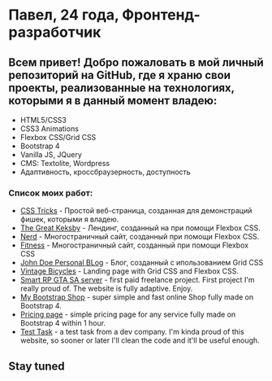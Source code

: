 # Павел, 24 года, Фронтенд-разработчик
## Всем привет! Добро пожаловать в мой личный репозиторий на GitHub, где я храню свои проекты, реализованные на технологиях, которыми я в данный момент владею:

+ HTML5/CSS3
+ CSS3 Animations
+ Flexbox CSS/Grid CSS
+ Bootstrap 4
+ Vanilla JS, JQuery
+ CMS: Textolite, Wordpress
+ Адаптивность, кроссбраузерность, доступность

### Список моих работ:
+ [CSS Tricks](https://papafreelancer.github.io/tricksCSS/ "CSS Tricks") - Простой веб-страница, созданная для демонстраций фишек, которыми я владею.
+ [The Great Keksby](https://papafreelancer.github.io/keks/ "The Great Keksby") - Лендинг, созданный на при помощи Flexbox CSS.
+ [Nerd](https://papafreelancer.github.io/nerds/ "Nerds") -  Многостраничный сайт, созданный при помощи Flexbox CSS.
+ [Fitness](https://papafreelancer.github.io/fitness/ "Fitness") - Многостраничный сайт, созданный при помощи Flexbox CSS
+ [John Doe Personal BLog](https://papafreelancer.github.io/JohnDoe/ "John Doe") - Блог, созданный с ипользованием Grid CSS
+ [Vintage Bicycles](https://papafreelancer.github.io/bike/ "Vintage Bicycles") - Landing page with Grid CSS and Flexbox CSS.
+ [Smart RP GTA SA server](https://papafreelancer.github.io/adaptivev1.1/ "Smart RP GTA SA server") - first paid freelance project. First project I'm really proud of. The website is fully adaptive. Enjoy. 
+ [My Bootstrap Shop](https://papafreelancer.github.io/bootstrap1/ "My Bootstrap Shop") - super simple and fast online Shop fully made on Bootstrap 4.
+ [Pricing page](https://papafreelancer.github.io/bootstrap2/ "Pricing page") - simple pricing page for any service fully made on Bootstrap 4 within 1 hour.
+ [Test Task](https://papafreelancer.github.io/test_task/ "Test Task") - a test task from a dev company. I'm kinda proud of this website, so sooner or later I'll clean the code and it'll be useful enough.
## Stay tuned
